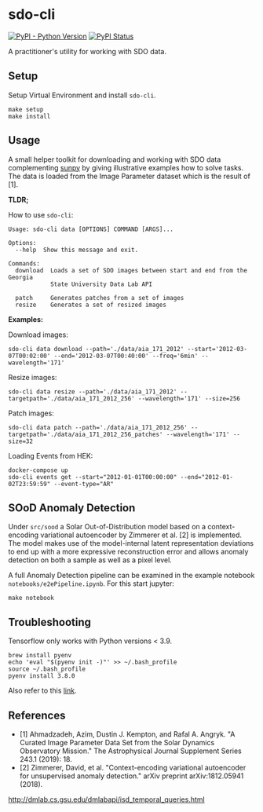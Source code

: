 # sdo-cli

[![PyPI - Python Version](https://img.shields.io/pypi/pyversions/sdo-cli)](https://pypi.org/project/sdo-cli/)
[![PyPI Status](https://badge.fury.io/py/sdo-cli.svg)](https://badge.fury.io/py/sdo-cli)

A practitioner's utility for working with SDO data.

## Setup

Setup Virtual Environment and install `sdo-cli`.

```
make setup
make install
```

## Usage

A small helper toolkit for downloading and working with SDO data complementing [sunpy](https://sunpy.org/) by giving illustrative examples how to solve tasks. The data is loaded from the Image Parameter dataset which is the result of [1].

**TLDR;**

How to use `sdo-cli`:

```
Usage: sdo-cli data [OPTIONS] COMMAND [ARGS]...

Options:
  --help  Show this message and exit.

Commands:
  download  Loads a set of SDO images between start and end from the Georgia
            State University Data Lab API

  patch     Generates patches from a set of images
  resize    Generates a set of resized images
```

**Examples:**

Download images:

```
sdo-cli data download --path='./data/aia_171_2012' --start='2012-03-07T00:02:00' --end='2012-03-07T00:40:00' --freq='6min' --wavelength='171'
```

Resize images:

```
sdo-cli data resize --path='./data/aia_171_2012' --targetpath='./data/aia_171_2012_256' --wavelength='171' --size=256
```

Patch images:

```
sdo-cli data patch --path='./data/aia_171_2012_256' --targetpath='./data/aia_171_2012_256_patches' --wavelength='171' --size=32
```

Loading Events from HEK:

```
docker-compose up
sdo-cli events get --start="2012-01-01T00:00:00" --end="2012-01-02T23:59:59" --event-type="AR"
```

## SOoD Anomaly Detection

Under `src/sood` a Solar Out-of-Distribution model based on a context-encoding variational autoencoder by Zimmerer et al. [2] is implemented. The model makes use of the model-internal latent representation deviations to end up with a more expressive reconstruction error and allows anomaly detection on both a sample as well as a pixel level.

A full Anomaly Detection pipeline can be examined in the example notebook `notebooks/e2ePipeline.ipynb`. For this start jupyter:

```
make notebook
```

## Troubleshooting

Tensorflow only works with Python versions < 3.9.

```
brew install pyenv
echo 'eval "$(pyenv init -)"' >> ~/.bash_profile
source ~/.bash_profile
pyenv install 3.8.0
```

Also refer to this [link](https://www.chrisjmendez.com/2017/08/03/installing-multiple-versions-of-python-on-your-mac-using-homebrew/).

## References

- [1] Ahmadzadeh, Azim, Dustin J. Kempton, and Rafal A. Angryk. "A Curated Image Parameter Data Set from the Solar Dynamics Observatory Mission." The Astrophysical Journal Supplement Series 243.1 (2019): 18.
- [2] Zimmerer, David, et al. "Context-encoding variational autoencoder for unsupervised anomaly detection." arXiv preprint arXiv:1812.05941 (2018).


http://dmlab.cs.gsu.edu/dmlabapi/isd_temporal_queries.html